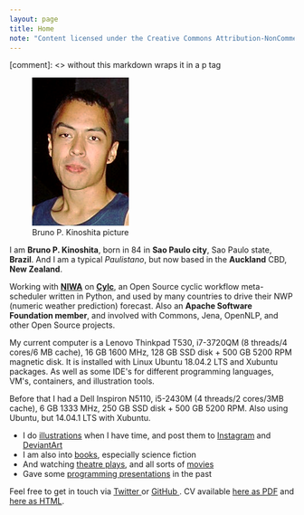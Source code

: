 ```yaml
---
layout: page
title: Home
note: "Content licensed under the Creative Commons Attribution-NonCommercial 4.0 International License."
---
```


[comment]: <>  without this markdown wraps it in a p tag
<figure>
    <img class="ui small image left-aligned" src="/assets/pages/about/bruno-3.png" alt="Bruno P. Kinoshita picture">
    <figcaption class="hidden">Bruno P. Kinoshita picture</figcaption>
</figure>

I am **Bruno P. Kinoshita**, born in 84 in **Sao Paulo city**, Sao Paulo state, **Brazil**. 
And I am a typical _Paulistano_, but now based in the **Auckland** CBD, **New Zealand**.

Working with [**NIWA**](https://niwa.co.nz) on [**Cylc**](https://cylc.github.io), an Open Source cyclic
workflow meta-scheduler written in Python, and used by many countries to drive their NWP (numeric
weather prediction) forecast. Also an **Apache Software Foundation member**, and involved with Commons,
Jena, OpenNLP, and other Open Source projects.

My current computer is a Lenovo Thinkpad T530, i7-3720QM (8 threads/4 cores/6 MB cache), 16 GB 1600 MHz,
128 GB SSD disk + 500 GB 5200 RPM magnetic disk. It is installed with Linux Ubuntu 18.04.2 LTS and
Xubuntu packages. As well as some IDE's for different programming languages, VM's, containers,
and illustration tools.

Before that I had a Dell Inspiron N5110, i5-2430M (4 threads/2 cores/3MB cache), 6 GB 1333 MHz,
250 GB SSD disk + 500 GB 5200 RPM. Also using Ubuntu, but 14.04.1 LTS with Xubuntu.

- I do [illustrations](/art/) when I have time, and post them to [Instagram](https://instagram.com/brunokinoshita/) and
[DeviantArt](https://deviantart.com/kinow/)
- I am also into [books](/books/), especially science fiction
- And watching [theatre plays](/theatre/), and all sorts of [movies](/movies/)
- Gave some [programming presentations](/tags#presentations) in the past

Feel free to get in touch via [Twitter <i class="twitter icon"></i>](https://twitter.com/kinow)
or [GitHub <i class="github icon"></i>](https://github.com/kinow). CV available
[here as PDF](/cv.pdf) and [here as HTML](/cv/).
